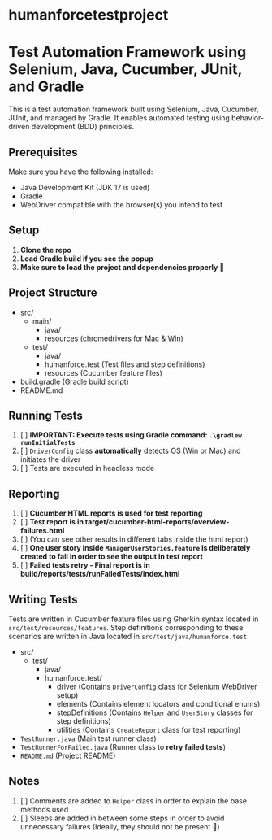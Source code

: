 # humanforcetestproject

# Test Automation Framework using Selenium, Java, Cucumber, JUnit, and Gradle

This is a test automation framework built using Selenium, Java, Cucumber, JUnit, and managed by Gradle.
It enables automated testing using behavior-driven development (BDD) principles.

## Prerequisites

Make sure you have the following installed:

- Java Development Kit (JDK 17 is used)
- Gradle
- WebDriver compatible with the browser(s) you intend to test

## Setup

1. **Clone the repo**
2. **Load Gradle build if you see the popup**
3. **Make sure to load the project and dependencies properly 🌚**

## Project Structure

- src/
    - main/
        - java/                          
        - resources (chromedrivers for Mac & Win)
    - test/
        - java/                          
        - humanforce.test (Test files and step definitions)
        - resources   (Cucumber feature files)
- build.gradle (Gradle build script)
- README.md

## Running Tests

1. [ ] **IMPORTANT: Execute tests using Gradle command: `.\gradlew runInitialTests`**
2. [ ] `DriverConfig` class **automatically** detects OS (Win or Mac) and initiates the driver
3. [ ] Tests are executed in headless mode

## Reporting

1. [ ] **Cucumber HTML reports is used for test reporting**
2. [ ] **Test report is in target/cucumber-html-reports/overview-failures.html**
3. [ ] (You can see other results in different tabs inside the html report)
4. [ ] **One user story inside `ManagerUserStories.feature` is deliberately created to fail in order to see the output in test report**
5. [ ] **Failed tests retry - Final report is in build/reports/tests/runFailedTests/index.html**

## Writing Tests

Tests are written in Cucumber feature files using Gherkin syntax located in `src/test/resources/features`.
Step definitions corresponding to these scenarios are written in Java located in `src/test/java/humanforce.test`.

- src/
    - test/
        - java/
        - humanforce.test/
            - driver (Contains `DriverConfig` class for Selenium WebDriver setup)
            - elements (Contains element locators and conditional enums)
            - stepDefinitions (Contains `Helper` and `UserStory` classes for step definitions)
            - utilities (Contains `CreateReport` class for test reporting)
- `TestRunner.java` (Main test runner class)
- `TestRunnerForFailed.java` (Runner class to **retry failed tests**)
- `README.md` (Project README)

## Notes

1. [ ] Comments are added to `Helper` class in order to explain the base methods used
2. [ ] Sleeps are added in between some steps in order to avoid unnecessary failures
(Ideally, they should not be present 🌚)
